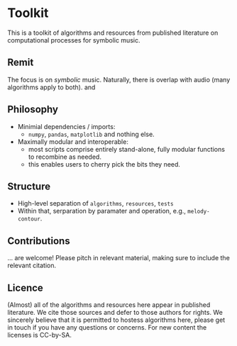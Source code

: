 # Toolkit

This is a toolkit of algorithms and resources from published literature on computational processes for symbolic music.

## Remit 

The focus is on _symbolic_ music.
Naturally, there is overlap with audio (many algorithms apply to both).
and 

## Philosophy

- Minimial dependencies / imports:
  - `numpy`, `pandas`, `matplotlib` and nothing else.
- Maximally modular and interoperable:
  - most scripts comprise entirely stand-alone, fully modular functions to recombine as needed.
  - this enables users to cherry pick the bits they need.

## Structure

- High-level separation of `algorithms`, `resources`, `tests`
- Within that, serparation by paramater and operation, e.g., `melody-contour`.

## Contributions

... are welcome! Please pitch in relevant material, making sure to include the relevant citation.

## Licence

(Almost) all of the algorithms and resources here appear in published literature.
We cite those sources and defer to those authors for rights.
We sincerely believe that it is permitted to hostess algorithms here, please get in touch if you have any questions or concerns.
For new content the licenses is CC-by-SA.
